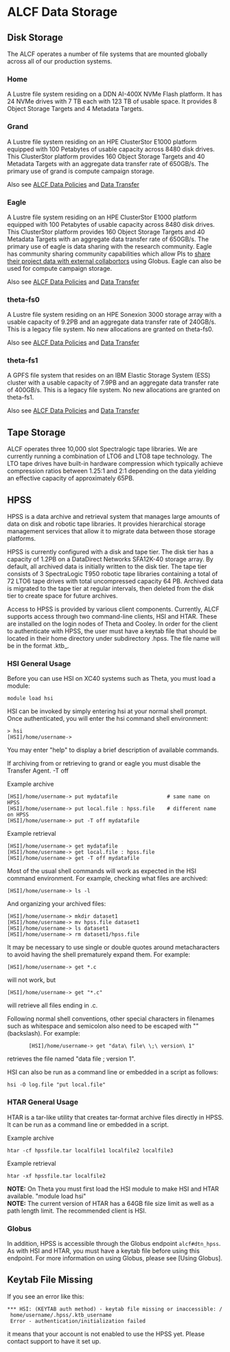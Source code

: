 # ALCF Data Storage

## Disk Storage
The ALCF operates a number of file systems that are mounted globally across all of our production systems.

### Home
A Lustre file system residing on a DDN AI-400X NVMe Flash platform. It has 24 NVMe drives with 7 TB each with 123 TB of usable space. It provides 8 Object Storage Targets and 4 Metadata Targets.

### Grand
A Lustre file system residing on an HPE ClusterStor E1000 platform equipped with 100 Petabytes of usable capacity across 8480 disk drives. This ClusterStor platform provides 160 Object Storage Targets and 40 Metadata Targets with an aggregate data transfer rate of 650GB/s.  The primary use of grand is compute campaign storage.

Also see [ALCF Data Policies](https://www.alcf.anl.gov/support-center/facility-policies/data-policy) and [Data Transfer](../data-transfer/using-globus.md)

### Eagle
A Lustre file system residing on an HPE ClusterStor E1000 platform equipped with 100 Petabytes of usable capacity across 8480 disk drives. This ClusterStor platform provides 160 Object Storage Targets and 40 Metadata Targets with an aggregate data transfer rate of 650GB/s.  The primary use of eagle is data sharing with the research community.  Eagle has community sharing community capabilities which allow PIs to [share their project data with external collabortors](../acdc/eagle-data-sharing.md) using Globus.  Eagle can also be used for compute campaign storage.

Also see [ALCF Data Policies](../../policies/data-and-software-policies/data-policy.md) and [Data Transfer](../data-transfer/using-globus.md)

### theta-fs0
A Lustre file system residing on an HPE Sonexion 3000 storage array with a usable capacity of 9.2PB and an aggregate data transfer rate of 240GB/s.  This is a legacy file system.  No new allocations are granted on theta-fs0.

Also see [ALCF Data Policies](../../policies/data-and-software-policies/data-policy.md) and [Data Transfer](../data-transfer/using-globus.md)

### theta-fs1
A GPFS file system that resides on an IBM Elastic Storage System (ESS) cluster with a usable capacity of 7.9PB and an aggregate data transfer rate of 400GB/s.  This is a legacy file system.  No new allocations are granted on theta-fs1.

Also see [ALCF Data Policies](../../policies/data-and-software-policies/data-policy.md) and [Data Transfer](../data-transfer/using-globus.md)

## Tape Storage
ALCF operates three 10,000 slot Spectralogic tape libraries.  We are currently running a combination of LTO6 and LTO8 tape technology.  The LTO tape drives have built-in hardware compression which typically achieve compression ratios between 1.25:1 and 2:1 depending on the data yielding an effective capacity of approximately 65PB.

## HPSS
HPSS is a data archive and retrieval system that manages large amounts of data on disk and robotic tape libraries. It provides hierarchical storage management services that allow it to migrate data between those storage platforms.

HPSS is currently configured with a disk and tape tier. The disk tier has a capacity of 1.2PB on a DataDirect Networks SFA12K-40 storage array. By default, all archived data is initially written to the disk tier. The tape tier consists of 3 SpectraLogic T950 robotic tape libraries containing a total of 72 LTO6 tape drives with total uncompressed capacity 64 PB. Archived data is migrated to the tape tier at regular intervals, then deleted from the disk tier to create space for future archives.

Access to HPSS is provided by various client components. Currently, ALCF supports access through two command-line clients, HSI and HTAR.  These are installed on the login nodes of Theta and Cooley. In order for the client to authenticate with HPSS, the user must have a keytab file that should be located in their home directory under subdirectory .hpss. The file name will be in the format .ktb_<userid>.

### HSI General Usage
Before you can use HSI on XC40 systems such as Theta, you must load a module:

`module load hsi`

HSI can be invoked by simply entering hsi at your normal shell prompt. Once authenticated, you will enter the hsi command shell environment:

```
> hsi
[HSI]/home/username->
```

You may enter "help" to display a brief description of available commands.

If archiving from or retrieving to grand or eagle you must disable the Transfer Agent. -T off

Example archive
```
[HSI]/home/username-> put mydatafile                # same name on HPSS
[HSI]/home/username-> put local.file : hpss.file    # different name on HPSS
[HSI]/home/username-> put -T off mydatafile
```

Example retrieval
```
[HSI]/home/username-> get mydatafile
[HSI]/home/username-> get local.file : hpss.file
[HSI]/home/username-> get -T off mydatafile
```

Most of the usual shell commands will work as expected in the HSI command environment. For example, checking what files are archived:

`[HSI]/home/username-> ls -l`

And organizing your archived files:

```
[HSI]/home/username-> mkdir dataset1
[HSI]/home/username-> mv hpss.file dataset1
[HSI]/home/username-> ls dataset1
[HSI]/home/username-> rm dataset1/hpss.file
```

It may be necessary to use single or double quotes around metacharacters to avoid having the shell prematurely expand them.  For example:

```
[HSI]/home/username-> get *.c
```

will not work, but

```
[HSI]/home/username-> get "*.c"
```

will retrieve all files ending in .c.

Following normal shell conventions, other special characters in filenames such as whitespace and semicolon also need to be escaped with "\" (backslash).   For example:

```
       [HSI]/home/username-> get "data\ file\ \;\ version\ 1"
```

retrieves the file named "data file ; version 1".

HSI can also be run as a command line or embedded in a script as follows:

```
hsi -O log.file "put local.file"
```

### HTAR General Usage
HTAR is a tar-like utility that creates tar-format archive files directly in HPSS. It can be run as a command line or embedded in a script.

Example archive
```
htar -cf hpssfile.tar localfile1 localfile2 localfile3
```

Example retrieval

```
htar -xf hpssfile.tar localfile2
```

**NOTE:** On Theta you must first load the HSI module to make HSI and HTAR available. "module load hsi"  
**NOTE:**  The current version of HTAR has a 64GB file size limit as well as a path length limit.  The recommended client is HSI.

### Globus
In addition, HPSS is accessible through the Globus endpoint `alcf#dtn_hpss`.  As with HSI and HTAR, you must have a keytab file before using this endpoint.  For more information on using Globus, please see [Using Globus].


## Keytab File Missing
If you see an error like this:

```
*** HSI: (KEYTAB auth method) - keytab file missing or inaccessible: /
 home/username/.hpss/.ktb_username
 Error - authentication/initialization failed
```

it means that your account is not enabled to use the HPSS yet. Please contact support to have it set up.
